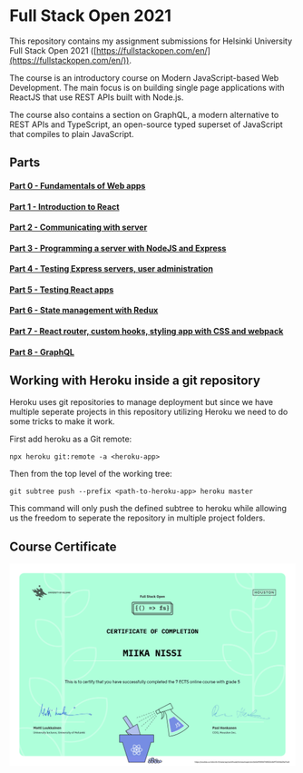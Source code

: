 # Full Stack Open 2021

This repository contains my assignment submissions for Helsinki University Full Stack Open 2021 ([https://fullstackopen.com/en/](https://fullstackopen.com/en/)).

The course is an introductory course on Modern JavaScript-based Web Development. The main focus is on building single page applications with ReactJS that use REST APIs built with Node.js.

The course also contains a section on GraphQL, a modern alternative to REST APIs and TypeScript, an open-source typed superset of JavaScript that compiles to plain JavaScript.

## Parts

#### [Part 0 - Fundamentals of Web apps](./part0)

#### [Part 1 - Introduction to React](./part1)

#### [Part 2 - Communicating with server](./part2)

#### [Part 3 - Programming a server with NodeJS and Express](./part3)

#### [Part 4 - Testing Express servers, user administration](./part4)

#### [Part 5 - Testing React apps](./part5)

#### [Part 6 - State management with Redux](./part6)

#### [Part 7 - React router, custom hooks, styling app with CSS and webpack](./part7)

#### [Part 8 - GraphQL](./part8)

## Working with Heroku inside a git repository

Heroku uses git repositories to manage deployment but since we have multiple seperate projects in this repository utilizing Heroku we need to do some tricks to make it work.

First add heroku as a Git remote:

    npx heroku git:remote -a <heroku-app>


Then from the top level of the working tree:

    git subtree push --prefix <path-to-heroku-app> heroku master

This command will only push the defined subtree to heroku while allowing us the freedom to seperate the repository in multiple project folders.

## Course Certificate


<p align="center"><img height="60%" width="100%" src="./certificate-fullstack.png" alt="Course Certificate"></p>
